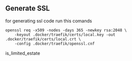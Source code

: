 ## Generate SSL

for generating ssl code run this comands

```
openssl req -x509 -nodes -days 365 -newkey rsa:2048 \
    -keyout .docker/traefik/certs/local.key -out .docker/traefik/certs/local.crt \
    -config .docker/traefik/openssl.cnf
```

is_limited_estate

